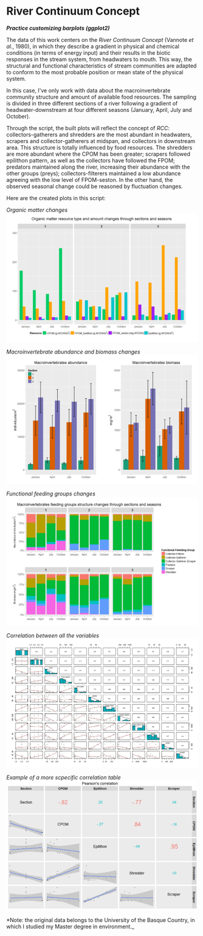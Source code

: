 # River Continuum Concept
_**Practice customizing barplots (ggplot2)**_

The data of this work centers on the _River Continuum Concept_ (Vannote _et al._, 1980), in which they describe a gradient in physical and chemical conditions (in terms of energy input) and their results in the biotic responses in the stream system, from headwaters to mouth. This way, the structural and functional characteristics of stream communities are adapted to conform to the most probable position or mean state of the physical system. 

In this case, I've only work with data about the macroinvertebrate community structure and amount of available food resources. The sampling is divided in three different sections of a river following a gradient of headwater-downstream at four different seasons (January, April, July and October).

Through the script, the built plots will reflect the concept of _RCC_: collectors-gatherers and shredders are the most abundant in headwaters, scrapers and collector-gatherers at midspan, and collectors in downstream area. This structure is totally influenced by food resources. The shredders are more abundant where the CPOM has been greater; scrapers followed epilithon pattern, as well as the collectors have followed the FPOM; predators maintained along the river, increasing their abundance with the other groups (preys); collectors-filterers maintained a low abundance agreeing with the low level of FPOM-seston. In the other hand, the observed seasonal change could be reasoned by fluctuation changes.

Here are the created plots in this script:

_Organic matter changes_
![alt text](https://github.com/odeibarredo/River-Continuum-Concept/blob/master/img/01%20Organic_matter_changes.png?raw=true)

_Macroinvertebrate abundance and biomass changes_
![alt text](https://github.com/odeibarredo/River-Continuum-Concept/blob/master/img/02%20Macro_abundance_biomass_changes.jpeg?raw=true)

_Functional feeding groups changes_
![alt text](https://github.com/odeibarredo/River-Continuum-Concept/blob/master/img/03%20FFG_changes.jpeg?raw=true)

_Correlation between all the variables_
![alt text](https://github.com/odeibarredo/River-Continuum-Concept/blob/master/img/04%20Correlation.jpeg?raw=true)

_Example of a more scpecific correlation table_
![alt text](https://github.com/odeibarredo/River-Continuum-Concept/blob/master/img/05%20Correlation_example.jpeg?raw=true)


*Note: the original data belongs to the University of the Basque Country, in which I studied my Master degree in environment._
